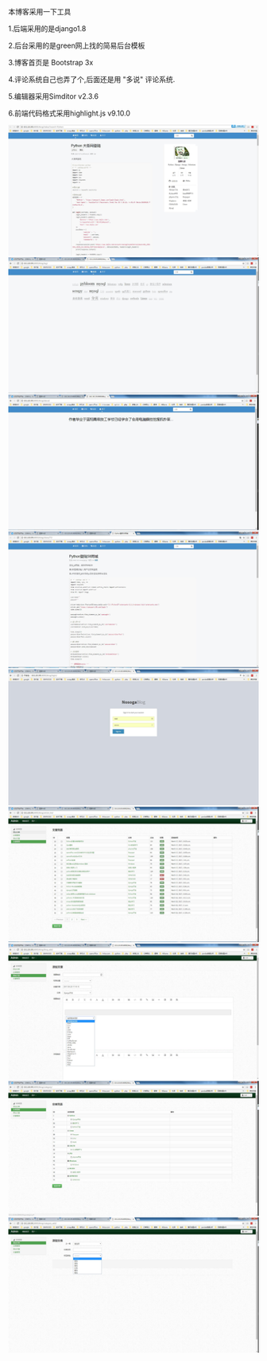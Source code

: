 本博客采用一下工具

1.后端采用的是django1.8

2.后台采用的是green网上找的简易后台模板

3.博客首页是 Bootstrap 3x

4.评论系统自己也弄了个,后面还是用 "多说" 评论系统.

5.编辑器采用Simditor v2.3.6

6.前端代码格式采用highlight.js v9.10.0

![image](https://raw.githubusercontent.com/davidchenlj/SogaBlog/master/img/1.jpg)
![image](https://raw.githubusercontent.com/davidchenlj/SogaBlog/master/img/2.jpg)
![image](https://raw.githubusercontent.com/davidchenlj/SogaBlog/master/img/3.jpg)
![image](https://raw.githubusercontent.com/davidchenlj/SogaBlog/master/img/4.jpg)
![image](https://raw.githubusercontent.com/davidchenlj/SogaBlog/master/img/5.jpg)
![image](https://raw.githubusercontent.com/davidchenlj/SogaBlog/master/img/6.jpg)
![image](https://raw.githubusercontent.com/davidchenlj/SogaBlog/master/img/7.jpg)
![image](https://raw.githubusercontent.com/davidchenlj/SogaBlog/master/img/8.jpg)
![image](https://raw.githubusercontent.com/davidchenlj/SogaBlog/master/img/9.jpg)
